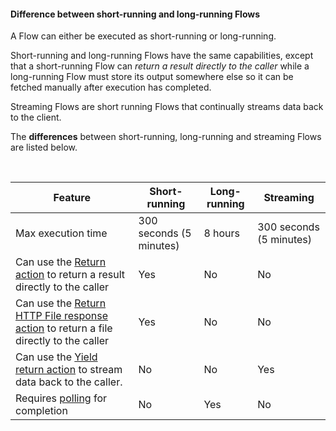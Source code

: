 
#### Difference between short-running and long-running Flows

A Flow can either be executed as short-running or long-running. 

Short-running and long-running Flows have the same capabilities, except that a short-running Flow can *return a result directly to the caller* while a long-running Flow must store its output somewhere else so it can be fetched manually after execution has completed.  

Streaming Flows are short running Flows that continually streams data back to the client.

The **differences** between short-running, long-running and streaming Flows are listed below.

<br/>



| Feature                                                                              | Short-running             | Long-running | Streaming |
|--------------------------------------------------------------------------------------|---------------------------|--------------|------------|
| Max execution time                                                                   | 300 seconds (5 minutes)   | 8 hours      | 300 seconds (5 minutes) |
| Can use the [Return action](../actions/built-in/return.md) to return a result directly to the caller                  | Yes                       | No           | No |
| Can use the [Return HTTP File response action](../actions/http/return-file-http-response.md) to return a file directly to the caller | Yes                       | No           | No |
| Can use the [Yield return action](../actions//built-in/yield-return.md) to stream data back to the caller.  | No | No | Yes |
| Requires [polling](../api-reference/execute-flow/poll.md) for completion             | No                        | Yes          | No |


